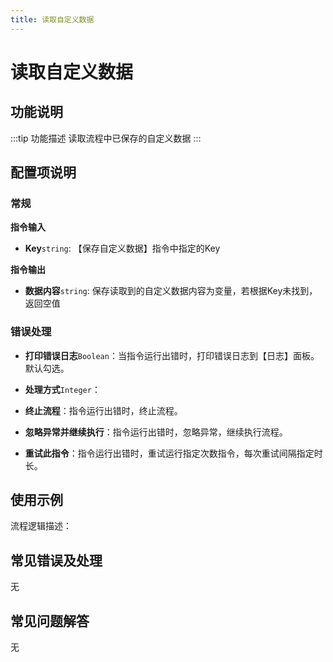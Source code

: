 ```yaml
---
title: 读取自定义数据
---
```


# 读取自定义数据

## 功能说明

:::tip 功能描述
读取流程中已保存的自定义数据
:::

## 配置项说明

### 常规

**指令输入**

- **Key**`string`: 【保存自定义数据】指令中指定的Key


**指令输出**

- **数据内容**`string`: 保存读取到的自定义数据内容为变量，若根据Key未找到，返回空值

### 错误处理

- **打印错误日志**`Boolean`：当指令运行出错时，打印错误日志到【日志】面板。默认勾选。

- **处理方式**`Integer`：

 - **终止流程**：指令运行出错时，终止流程。

 - **忽略异常并继续执行**：指令运行出错时，忽略异常，继续执行流程。

 - **重试此指令**：指令运行出错时，重试运行指定次数指令，每次重试间隔指定时长。

## 使用示例

流程逻辑描述：

## 常见错误及处理

无

## 常见问题解答

无

